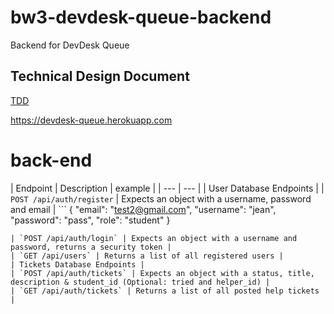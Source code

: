 # bw3-devdesk-queue-backend
Backend for DevDesk Queue

## Technical Design Document
[TDD](https://docs.google.com/document/d/1NNdDonJhEtS1wGPb88NQR7Fg2C0gkBwX51sXeloip68/edit#)


https://devdesk-queue.herokuapp.com


# back-end

| Endpoint | Description | example |
| --- | --- |
| User Database Endpoints |
| `POST /api/auth/register` | Expects an object with a username, password and email | ```
{
	    "email": "test2@gmail.com",
        "username": "jean",
        "password": "pass",
        "role": "student"
}
``` |
| `POST /api/auth/login` | Expects an object with a username and password, returns a security token |
| `GET /api/users` | Returns a list of all registered users |
| Tickets Database Endpoints |
| `POST /api/auth/tickets` | Expects an object with a status, title, description & student_id (Optional: tried and helper_id) |
| `GET /api/auth/tickets` | Returns a list of all posted help tickets |


